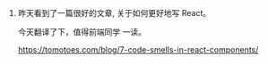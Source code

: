 1. 昨天看到了一篇很好的文章, 关于如何更好地写 React。

   今天翻译了下，值得前端同学 一读。

   https://tomotoes.com/blog/7-code-smells-in-react-components/